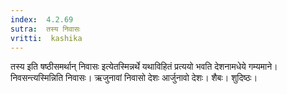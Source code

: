 ```yaml
---
index:  4.2.69
sutra:  तस्य निवासः
vritti:  kashika 
---
```


तस्य इति षष्ठीसमर्थान् निवासः इत्येतस्मिन्नर्थे यथाविहितं प्रत्ययो भवति देशनामधेये गम्यमाने। निवसन्त्यस्मिन्निति निवासः। ऋजुनावां निवासो देशः आर्जुनावो देशः। शैबः। शुदिष्ठः।

